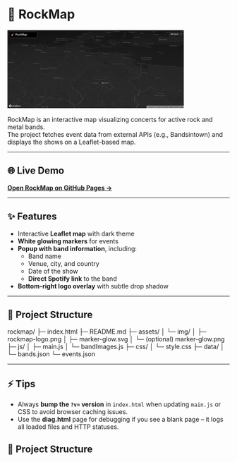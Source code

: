 # 🎸 RockMap

[![RockMap Logo](assets/img/rockmap-logo.png)](https://randomizer.github.io/rockmap/)

RockMap is an interactive map visualizing concerts for active rock and metal bands.  
The project fetches event data from external APIs (e.g., Bandsintown) and displays the shows on a Leaflet-based map.

---

## 🌐 Live Demo

[**Open RockMap on GitHub Pages →**](https://randomizer.github.io/rockmap/)

---

## ✨ Features

- Interactive **Leaflet map** with dark theme  
- **White glowing markers** for events  
- **Popup with band information**, including:
  - Band name
  - Venue, city, and country
  - Date of the show
  - **Direct Spotify link** to the band  
- **Bottom-right logo overlay** with subtle drop shadow

---
## 📂 Project Structure

rockmap/
├─ index.html
├─ README.md
├─ assets/
│ └─ img/
│ ├─ rockmap-logo.png
│ ├─ marker-glow.svg
│ └─ (optional) marker-glow.png
├─ js/
│ ├─ main.js
│ └─ bandImages.js
├─ css/
│ └─ style.css
├─ data/
│ └─ bands.json
└─ events.json


----

## ⚡ Tips

- Always **bump the `?v=` version** in `index.html` when updating `main.js` or CSS to avoid browser caching issues.  
- Use the **diag.html** page for debugging if you see a blank page – it logs all loaded files and HTTP statuses.

## 📂 Project Structure

